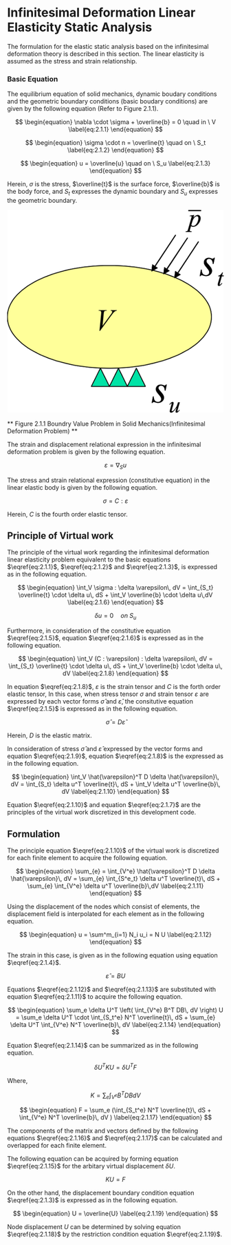 <script type="text/x-mathjax-config">
MathJax.Hub.Config({
  tex2jax: {
    inlineMath: [['$','$'], ['\\(','\\)']],
    processEscapes: true
  },
  TeX: {
    equationNumbers: {
      autoNumber: "AMS"
    }
  },
  CommonHTML: { matchFontHeight: true },
  displayAlign: "center"
});
</script>
<script async src="https://cdn.mathjax.org/mathjax/latest/MathJax.js?config=TeX-AMS_CHTML"></script>

# Infinitesimal Deformation Linear Elasticity Static Analysis

The formulation for the elastic static analysis based on the infinitesimal deformation theory is described in this section. The linear elasticity is assumed as the stress and strain relationship.

### Basic Equation

The equilibrium equation of solid mechanics, dynamic boudary conditions and the geometric boundary conditions (basic boudary conditions) are given by the following equation (Refer to Figure 2.1.1).

$$
\begin{equation}
\nabla \cdot \sigma + \overline{b} = 0 \quad in \ V
\label{eq:2.1.1}
\end{equation}
$$

$$
\begin{equation}
\sigma \cdot n = \overline{t} \quad on \ S_t
\label{eq:2.1.2} 
\end{equation}
$$

$$
\begin{equation}
u = \overline{u} \quad on \ S_u
\label{eq:2.1.3}
\end{equation}
$$

Herein, $\sigma$ is the stress, $\overline{t}$ is the surface force, $\overline{b}$ is the body force, and $S_t$ expresses the dynamic boundary and $S_u$ expresses the geometric boundary.

![Figure 2.1.1 Boundry Value Problem in Solid Mechanics(Infinitesimal Deformation Problem)](media/image01_01.png)

** Figure 2.1.1 Boundry Value Problem in Solid Mechanics(Infinitesimal Deformation Problem) **

The strain and displacement relational expression in the infinitesimal deformation problem is given by the following equation.

$$
\begin{equation}
\varepsilon = \nabla_S u
\label{eq:2.1.4}
\end{equation}
$$

The stress and strain relational expression (constitutive equation) in the linear elastic body is given by the following equation.

$$
\begin{equation}
\sigma = C : \varepsilon
\label{eq:2.1.5}
\end{equation}
$$

Herein, $C$ is the fourth order elastic tensor.

## Principle of Virtual work

The principle of the virtual work regarding the infinitesimal deformation linear elasticity problem equivalent to the basic equations $\eqref{eq:2.1.1}$, $\eqref{eq:2.1.2}$ and $\eqref{eq:2.1.3}$, is expressed as in the following equation.

$$
\begin{equation}
\int_V \sigma : \delta \varepsilon\, dV = \int_{S_t} \overline{t} \cdot \delta u\, dS + \int_V \overline{b} \cdot \delta u\,dV
\label{eq:2.1.6}
\end{equation}
$$

$$
\begin{equation}
\delta u = 0 \quad on \ S_u
\label{eq:2.1.7}
\end{equation}
$$

Furthermore, in consideration of the constitutive equation $\eqref{eq:2.1.5}$, equation $\eqref{eq:2.1.6}$ is expressed as in the following equation.

$$
\begin{equation}
\int_V (C : \varepsilon) : \delta \varepsilon\, dV = \int_{S_t} \overline{t} \cdot \delta u\, dS + \int_V \overline{b} \cdot \delta u\, dV
\label{eq:2.1.8}
\end{equation}
$$

In equation $\eqref{eq:2.1.8}$, $\varepsilon$ is the strain tensor and $C$ is the forth order elastic tensor, In this case, when stress tensor $\sigma$ and strain tensor $\varepsilon$ are expressed by each vector forms $\hat{\sigma}$ and $\hat{\varepsilon}$, the consitutive equation $\eqref{eq:2.1.5}$ is expressed as in the following equation.

$$
\begin{equation}
\hat{\sigma} = D \hat{\varepsilon}
\label{eq:2.1.9}
\end{equation}
$$

Herein, $D$ is the elastic matrix.

In consideration of stress $\hat{\sigma}$ and $\hat{\varepsilon}$ expressed by the vector forms and equation $\eqref{eq:2.1.9}$, equation $\eqref{eq:2.1.8}$ is the expressed as in the following equation.

$$
\begin{equation}
\int_V \hat{\varepsilon}^T D \delta \hat{\varepsilon}\, dV = \int_{S_t}
\delta u^T \overline{t}\, dS + \int_V \delta u^T \overline{b}\, dV
\label{eq:2.1.10}
\end{equation}
$$

Equation $\eqref{eq:2.1.10}$ and equation $\eqref{eq:2.1.7}$ are the principles of the virtual work discretized in this development code.

## Formulation

The principle equation $\eqref{eq:2.1.10}$ of the virtual work is discretized for each finite element to acquire the following equation.

$$
\begin{equation}
\sum_{e} = \int_{V^e} \hat{\varepsilon}^T D \delta \hat{\varepsilon}\, dV = \sum_{e} \int_{S^e_t}
\delta u^T \overline{t}\, dS + \sum_{e} \int_{V^e} \delta u^T \overline{b}\,dV
\label{eq:2.1.11}
\end{equation}
$$

Using the displacement of the nodes which consist of elements, the displacement field is interpolated for each element as in the following equation.

$$
\begin{equation}
u = \sum^m_{i=1} N_i u_i = N U
\label{eq:2.1.12}
\end{equation}
$$

The strain in this case, is given as in the following equation using equation $\eqref{eq:2.1.4}$.

$$
\begin{equation}
\hat{\varepsilon} = B U
\label{eq:2.1.13}
\end{equation}
$$

Equations $\eqref{eq:2.1.12}$ and $\eqref{eq:2.1.13}$ are substituted with equation $\eqref{eq:2.1.11}$ to acquire the following equation.

$$
\begin{equation}
\sum_e \delta U^T \left( \int_{V^e} B^T DB\, dV \right)
U = \sum_e \delta U^T \cdot \int_{S_t^e}
N^T \overline{t}\, dS + \sum_{e} \delta U^T \int_{V^e} N^T
\overline{b}\, dV
\label{eq:2.1.14}
\end{equation}
$$

Equation $\eqref{eq:2.1.14}$ can be summarized as in the following equation.

$$
\begin{equation}
\delta U^T K U = \delta U^T F
\label{eq:2.1.15}
\end{equation}
$$

Where,

$$
\begin{equation}
K = \sum_e \int_{V^e} B^T DB dV
\label{eq:2.1.16}
\end{equation}
$$

$$
\begin{equation}
F = \sum_e (\int_{S_t^e} N^T \overline{t}\, dS + \int_{V^e} N^T \overline{b}\, dV )
\label{eq:2.1.17}
\end{equation}
$$

The components of the matrix and vectors defined by the following equations $\eqref{eq:2.1.16}$ and $\eqref{eq:2.1.17}$ can be calculated and overlapped for each finite element.

The following equation can be acquired by forming equation $\eqref{eq:2.1.15}$ for the arbitary virtual displacement $\delta U$.

$$
\begin{equation}
K U = F
\label{eq:2.1.18}
\end{equation}
$$

On the other hand, the displacement boundary condition equation $\eqref{eq:2.1.3}$ is expressed as in the following equation.

$$
\begin{equation}
U = \overline{U}
\label{eq:2.1.19}
\end{equation}
$$

Node displacement $U$ can be determined by solving equation $\eqref{eq:2.1.18}$ by the restriction condition equation $\eqref{eq:2.1.19}$.
